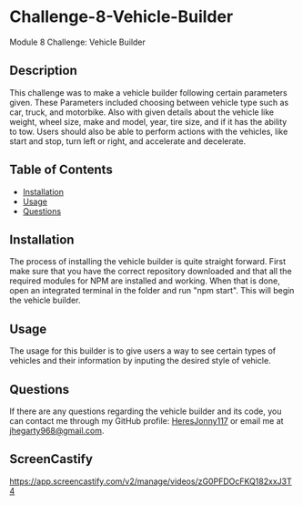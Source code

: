 # Challenge-8-Vehicle-Builder
Module 8 Challenge: Vehicle Builder

## Description
This challenge was to make a vehicle builder following certain parameters given. These Parameters included choosing between vehicle type such as car, truck, and motorbike. Also with given details about the vehicle like weight, wheel size, make and model, year, tire size, and if it has the ability to tow. Users should also be able to perform actions with the vehicles, like start and stop, turn left or right, and accelerate and decelerate.

## Table of Contents
- [Installation](#installation)
- [Usage](#usage)
- [Questions](#questions)

## Installation
The process of installing the vehicle builder is quite straight forward. First make sure that you have the correct repository downloaded and that all the required modules for NPM are installed and working. When that is done, open an integrated terminal in the folder and run "npm start". This will begin the vehicle builder. 

## Usage
The usage for this builder is to give users a way to see certain types of vehicles and their information by inputing the desired style of vehicle. 

## Questions
If there are any questions regarding the vehicle builder and its code, you can contact me through my GitHub profile: [HeresJonny117](https://github.com/HeresJonny117) or email me at jhegarty968@gmail.com.

## ScreenCastify
https://app.screencastify.com/v2/manage/videos/zG0PFDOcFKQ182xxJ3T4
